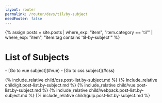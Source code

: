 ```yaml
---
layout: router
permalink: /router/devs/til/by-subject
needFooter: false
---
```


{% assign posts = site.posts | where_exp: "item", "item.category == 'til'" | where_exp: "item", "item.tag contains 'til-by-subject'" %}

<div class="layout--center-focused">

<div markdown="1">

<h1>List of Subjects</h1>
- [Go to vue subject](#vue)
- [Go to css subject](#css)

{% include_relative child/css.post-list.by-subject.md %}
{% include_relative child/git.post-list.by-subject.md %}
{% include_relative child/vue.post-list.by-subject.md %}
{% include_relative child/webpack.post-list.by-subject.md %}
{% include_relative child/gulp.post-list.by-subject.md %}

</div>

</div>
